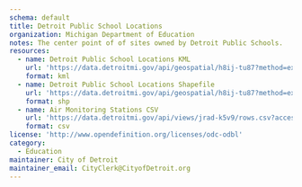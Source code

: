 ```yaml
---
schema: default
title: Detroit Public School Locations
organization: Michigan Department of Education
notes: The center point of of sites owned by Detroit Public Schools.
resources:
  - name: Detroit Public School Locations KML
    url: 'https://data.detroitmi.gov/api/geospatial/h8ij-tu87?method=export&format=KML'
    format: kml
  - name: Detroit Public School Locations Shapefile
    url: 'https://data.detroitmi.gov/api/geospatial/h8ij-tu87?method=export&format=Shapefile'
    format: shp
  - name: Air Monitoring Stations CSV
    url: 'https://data.detroitmi.gov/api/views/jrad-k5v9/rows.csv?accessType=DOWNLOAD'
    format: csv
license: 'http://www.opendefinition.org/licenses/odc-odbl'
category:
  - Education
maintainer: City of Detroit
maintainer_email: CityClerk@CityofDetroit.org
---
```

